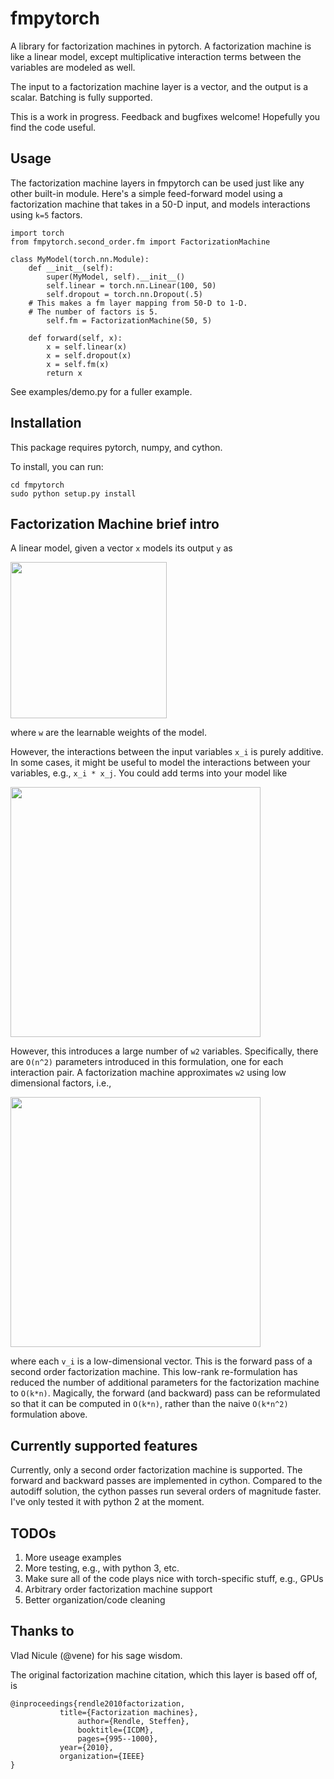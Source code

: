 # fmpytorch

A library for factorization machines in pytorch. A factorization
machine is like a linear model, except multiplicative interaction
terms between the variables are modeled as well.

The input to a factorization machine layer is a vector, and the output
is a scalar. Batching is fully supported.

This is a work in progress. Feedback and bugfixes welcome! Hopefully you
find the code useful.


## Usage

The factorization machine layers in fmpytorch can be used just like any other built-in module. Here's a simple feed-forward model using a factorization machine that takes in a 50-D input, and models interactions using `k=5` factors.

```
import torch
from fmpytorch.second_order.fm import FactorizationMachine

class MyModel(torch.nn.Module):
    def __init__(self):
        super(MyModel, self).__init__()
        self.linear = torch.nn.Linear(100, 50)
        self.dropout = torch.nn.Dropout(.5)
	# This makes a fm layer mapping from 50-D to 1-D.
	# The number of factors is 5.
        self.fm = FactorizationMachine(50, 5)

    def forward(self, x):
        x = self.linear(x)
        x = self.dropout(x)
        x = self.fm(x)
        return x
```

See examples/demo.py for a fuller example.

## Installation

This package requires pytorch, numpy, and cython.

To install, you can run:

```
cd fmpytorch
sudo python setup.py install
```

## Factorization Machine brief intro

A linear model, given a vector `x` models its output `y` as

<p>
<a href="url"><img src="https://raw.githubusercontent.com/jmhessel/fmpytorch/master/images/linear_model.png" width="250" align="center"></a>
</p>

where `w` are the learnable weights of the model.

However, the interactions between the input variables `x_i` is purely additive. In some cases, it might be useful to model the interactions between your variables, e.g., `x_i * x_j`. You could add terms into your model like


<p>
<a href="url"><img src="https://raw.githubusercontent.com/jmhessel/fmpytorch/master/images/second_order.png" width="400" align="center"></a>
</p>

However, this introduces a large number of `w2` variables. Specifically, there are `O(n^2)` parameters introduced in this formulation, one for each interaction pair. A factorization machine approximates `w2` using low dimensional factors, i.e.,
<p>
<a href="url"><img src="https://raw.githubusercontent.com/jmhessel/fmpytorch/master/images/fm.png" width="400" align="center"></a>
</p>

where each `v_i` is a low-dimensional vector. This is the forward pass of a second order factorization machine. This low-rank re-formulation has reduced the number of additional parameters for the factorization machine to `O(k*n)`. Magically, the forward (and backward) pass can be reformulated so that it can be computed in `O(k*n)`, rather than the naive `O(k*n^2)` formulation above.

## Currently supported features

Currently, only a second order factorization machine is supported. The
forward and backward passes are implemented in cython. Compared to the
autodiff solution, the cython passes run several orders of magnitude
faster. I've only tested it with python 2 at the moment.

## TODOs

1. More useage examples
2. More testing, e.g., with python 3, etc.
3. Make sure all of the code plays nice with torch-specific stuff, e.g., GPUs
4. Arbitrary order factorization machine support
5. Better organization/code cleaning

## Thanks to

Vlad Nicule (@vene) for his sage wisdom.

The original factorization machine citation, which this layer is based off of, is

```
@inproceedings{rendle2010factorization,
	       title={Factorization machines},
    	       author={Rendle, Steffen},
      	       booktitle={ICDM},
               pages={995--1000},
	       year={2010},
	       organization={IEEE}
}
